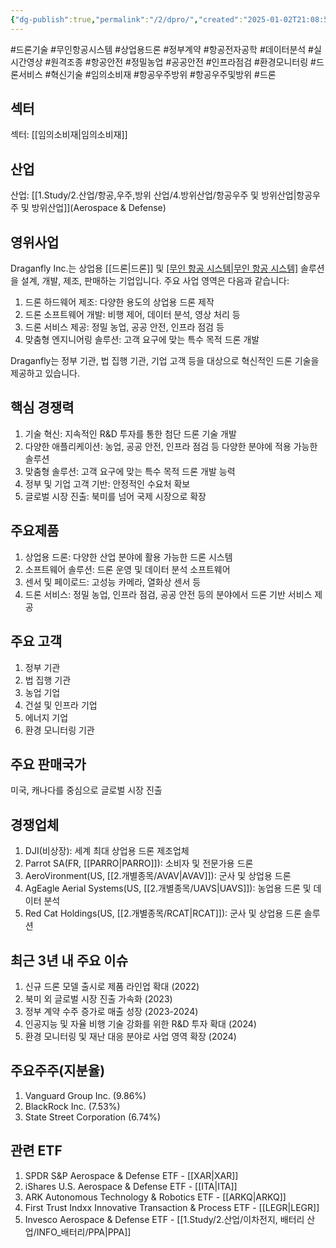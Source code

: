 ```yaml
---
{"dg-publish":true,"permalink":"/2/dpro/","created":"2025-01-02T21:08:53.270+09:00","updated":"2025-06-03T20:05:58.795+09:00"}
---
```


#드론기술 #무인항공시스템 #상업용드론 #정부계약 #항공전자공학 #데이터분석 #실시간영상 #원격조종 #항공안전 #정밀농업 #공공안전 #인프라점검 #환경모니터링 #드론서비스 #혁신기술 #임의소비재 #항공우주방위 #항공우주및방위
#드론 

## 섹터

섹터: [[임의소비재\|임의소비재]]

## 산업

산업: [[1.Study/2.산업/항공,우주,방위 산업/4.방위산업/항공우주 및 방위산업\|항공우주 및 방위산업]](Aerospace & Defense)

## 영위사업

Draganfly Inc.는 상업용 [[드론\|드론]] 및 [[무인 항공 시스템\|무인 항공 시스템]](UAS) 솔루션을 설계, 개발, 제조, 판매하는 기업입니다. 주요 사업 영역은 다음과 같습니다:

1. 드론 하드웨어 제조: 다양한 용도의 상업용 드론 제작
2. 드론 소프트웨어 개발: 비행 제어, 데이터 분석, 영상 처리 등
3. 드론 서비스 제공: 정밀 농업, 공공 안전, 인프라 점검 등
4. 맞춤형 엔지니어링 솔루션: 고객 요구에 맞는 특수 목적 드론 개발

Draganfly는 정부 기관, 법 집행 기관, 기업 고객 등을 대상으로 혁신적인 드론 기술을 제공하고 있습니다.

## 핵심 경쟁력

1. 기술 혁신: 지속적인 R&D 투자를 통한 첨단 드론 기술 개발
2. 다양한 애플리케이션: 농업, 공공 안전, 인프라 점검 등 다양한 분야에 적용 가능한 솔루션
3. 맞춤형 솔루션: 고객 요구에 맞는 특수 목적 드론 개발 능력
4. 정부 및 기업 고객 기반: 안정적인 수요처 확보
5. 글로벌 시장 진출: 북미를 넘어 국제 시장으로 확장

## 주요제품

1. 상업용 드론: 다양한 산업 분야에 활용 가능한 드론 시스템
2. 소프트웨어 솔루션: 드론 운영 및 데이터 분석 소프트웨어
3. 센서 및 페이로드: 고성능 카메라, 열화상 센서 등
4. 드론 서비스: 정밀 농업, 인프라 점검, 공공 안전 등의 분야에서 드론 기반 서비스 제공

## 주요 고객

1. 정부 기관
2. 법 집행 기관
3. 농업 기업
4. 건설 및 인프라 기업
5. 에너지 기업
6. 환경 모니터링 기관

## 주요 판매국가

미국, 캐나다를 중심으로 글로벌 시장 진출

## 경쟁업체

1. DJI(비상장): 세계 최대 상업용 드론 제조업체
2. Parrot SA(FR, [[PARRO\|PARRO]]): 소비자 및 전문가용 드론
3. AeroVironment(US, [[2.개별종목/AVAV\|AVAV]]): 군사 및 상업용 드론
4. AgEagle Aerial Systems(US, [[2.개별종목/UAVS\|UAVS]]): 농업용 드론 및 데이터 분석
5. Red Cat Holdings(US, [[2.개별종목/RCAT\|RCAT]]): 군사 및 상업용 드론 솔루션

## 최근 3년 내 주요 이슈

1. 신규 드론 모델 출시로 제품 라인업 확대 (2022)
2. 북미 외 글로벌 시장 진출 가속화 (2023)
3. 정부 계약 수주 증가로 매출 성장 (2023-2024)
4. 인공지능 및 자율 비행 기술 강화를 위한 R&D 투자 확대 (2024)
5. 환경 모니터링 및 재난 대응 분야로 사업 영역 확장 (2024)

## 주요주주(지분율)

1. Vanguard Group Inc. (9.86%)
2. BlackRock Inc. (7.53%)
3. State Street Corporation (6.74%)

## 관련 ETF

1. SPDR S&P Aerospace & Defense ETF - [[XAR\|XAR]]
2. iShares U.S. Aerospace & Defense ETF - [[ITA\|ITA]]
3. ARK Autonomous Technology & Robotics ETF - [[ARKQ\|ARKQ]]
4. First Trust Indxx Innovative Transaction & Process ETF - [[LEGR\|LEGR]]
5. Invesco Aerospace & Defense ETF - [[1.Study/2.산업/이차전지, 배터리 산업/INFO_배터리/PPA\|PPA]]